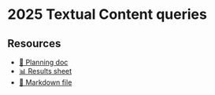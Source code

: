 # 2025 Textual Content queries

<!--
  This directory contains all of the 2025 Textual Content chapter queries.

  Each query should have a corresponding `metric_name.sql` file.
  Note that readers are linked to this directory, so try to make the SQL file names descriptive for easy browsing.

  Analysts: if helpful, you can use this README to give additional info about the queries.
-->

## Resources

- [📄 Planning doc][~google-doc]
- [📊 Results sheet][~google-sheets]
- [📝 Markdown file][~chapter-markdown]

[~google-doc]: https://docs.google.com/document/d/1Bl5E8y_6kRv7iMhaoDnIFu2hseypzD_Mkd6-y_z4L0A
[~google-sheets]: https://docs.google.com/spreadsheets/d/1H6bwT8i4C04bKhONn1M0GDl_QQroO7tKYW3NmPXbNHM/edit
[~chapter-markdown]: https://github.com/HTTPArchive/almanac.httparchive.org/tree/main/src/content/en/2025/ecommerce.md
